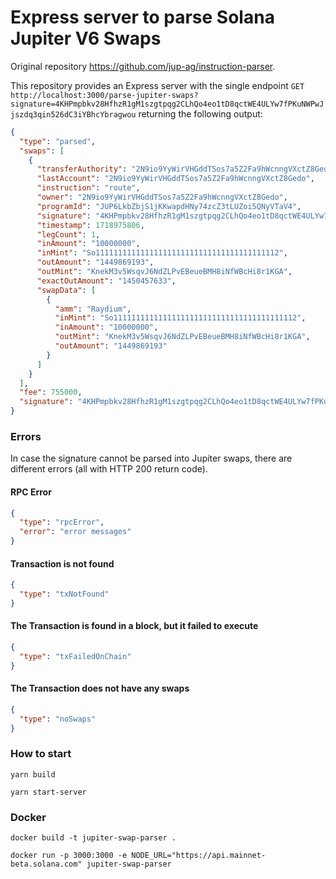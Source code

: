 # Express server to parse Solana Jupiter V6 Swaps

Original repository https://github.com/jup-ag/instruction-parser.

This repository provides an Express server with the single endpoint `GET http://localhost:3000/parse-jupiter-swaps?signature=4KHPmpbkv28HfhzR1gM1szgtpqg2CLhQo4eo1tD8qctWE4ULYw7fPKuNWPwJjszdq3qin526dC3iYBhcYbragwou`
returning the following output:
```json
{
  "type": "parsed",
  "swaps": [
    {
      "transferAuthority": "2N9io9YyWirVHGddTSos7a5Z2Fa9hWcnngVXctZ8Gedo",
      "lastAccount": "2N9io9YyWirVHGddTSos7a5Z2Fa9hWcnngVXctZ8Gedo",
      "instruction": "route",
      "owner": "2N9io9YyWirVHGddTSos7a5Z2Fa9hWcnngVXctZ8Gedo",
      "programId": "JUP6LkbZbjS1jKKwapdHNy74zcZ3tLUZoi5QNyVTaV4",
      "signature": "4KHPmpbkv28HfhzR1gM1szgtpqg2CLhQo4eo1tD8qctWE4ULYw7fPKuNWPwJjszdq3qin526dC3iYBhcYbragwou",
      "timestamp": 1718975806,
      "legCount": 1,
      "inAmount": "10000000",
      "inMint": "So11111111111111111111111111111111111111112",
      "outAmount": "1449869193",
      "outMint": "KnekM3v5WsqvJ6NdZLPvEBeueBMH8iNfWBcHi8r1KGA",
      "exactOutAmount": "1450457633",
      "swapData": [
        {
          "amm": "Raydium",
          "inMint": "So11111111111111111111111111111111111111112",
          "inAmount": "10000000",
          "outMint": "KnekM3v5WsqvJ6NdZLPvEBeueBMH8iNfWBcHi8r1KGA",
          "outAmount": "1449869193"
        }
      ]
    }
  ],
  "fee": 755000,
  "signature": "4KHPmpbkv28HfhzR1gM1szgtpqg2CLhQo4eo1tD8qctWE4ULYw7fPKuNWPwJjszdq3qin526dC3iYBhcYbragwou"
}
```

### Errors
In case the signature cannot be parsed into Jupiter swaps, there are different errors (all with HTTP 200 return code).

#### RPC Error
```json
{
  "type": "rpcError",
  "error": "error messages"
}
```

#### Transaction is not found
```json
{
  "type": "txNotFound"
}
```

#### The Transaction is found in a block, but it failed to execute
```json
{
  "type": "txFailedOnChain"
}
```

#### The Transaction does not have any swaps
```json
{
  "type": "noSwaps"
}
```

### How to start
```shell
yarn build

yarn start-server
```

### Docker
```shell
docker build -t jupiter-swap-parser .

docker run -p 3000:3000 -e NODE_URL="https://api.mainnet-beta.solana.com" jupiter-swap-parser
```